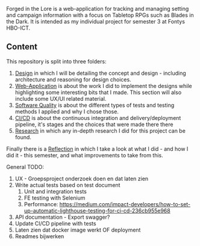Forged in the Lore is a web-application for tracking and managing setting and campaign information with a focus on Tabletop RPGs such as Blades in the Dark. It is intended as my individual project for semester 3 at Fontys HBO-ICT.

## Content
This repository is split into three folders:
1. [Design](/Design/README.md) in which I will be detailing the concept and design - including architecture and reasoning for design choices.
2. [Web-Application](/Web-Application/README.md) is about the work I did to implement the designs while highlighting some interesting bits that I made. This section will also include some UX/UI related material.
3. [Software Quality](/Software-Quality/README.md) is about the different types of tests and testing methods I applied and why I chose those.
4. [CI/CD](/CI-CD/README.md) is about the continuous integration and delivery/deployment pipeline, it's stages and the choices that were made there there
5. [Research](/Research/README.md) in which any in-depth research I did for this project can be found.

Finally there is a [Reflection](/Reflection/README.md) in which I take a look at what I did - and how I did it - this semester, and what improvements to take from this.


General TODO:
1. UX - Groepsproject onderzoek doen en dat laten zien
3. Write actual tests based on test document
   1. Unit and integration tests
   3. FE testing with Selenium
   5. Performance: https://medium.com/impact-developers/how-to-set-up-automatic-lighthouse-testing-for-ci-cd-236cb955e968
3. API documentation - Export swagger?
5. Update CI/CD pipeline with tests
8. Laten zien dat docker image werkt OF deployment
9. Readmes bijwerken
